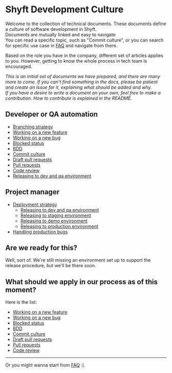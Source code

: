 # Shyft Development Culture

Welcome to the collection of technical documents. These documents define a culture of software development in Shyft.  
Documents are mutually linked and easy to navigate  
You can read a specific topic, such as "Commit culture", or you can search for specific use case in [FAQ](FAQ) and navigate from there.  

Based on the role you have in the company, different set of articles applies to you. However, getting to know the whole process in tech team is encouraged.  

_This is an initial set of documents we have prepared, and there are many more to come. If you can't find something in the docs, please be patient and create an Issue for it, explaining what should be added and why.  
If you have a desire to write a document on your own, feel free to make a contribution. How to contribute is explained in the README._

## Developer or QA automation

   * [Branching strategy](Branching-strategy)
   * [Working on a new feature](Working-on-a-new-feature)
   * [Working on a new bug](Working-on-a-new-bug)
   * [Blocked status](Blocked-status)
   * [BDD](BDD)
   * [Commit culture](commit-culture)
   * [Draft pull requests](Draft-pull-requests)
   * [Pull requests](Pull-Requests)
   * [Code review](Code-review)
   * [Releasing to dev and qa environment](Releasing-to-dev-and-qa-environment)

## Project manager

   * [Deployment strategy](Deployment-strategy)
      * [Releasing to dev and qa environment](Releasing-to-dev-and-qa-environment)
      * [Releasing to staging environment](Releasing-to-staging-environment)
      * [Releasing to demo environment](Releasing-to-demo-environment)
      * [Releasing to production environment](Releasing-to-production-environment)
   * [Handling production bugs](Handling-production-bugs)

## Are we ready for this?

Well, sort of. We're still missing an environment set up to support the release procedure, but we'll be there soon.

## What should we apply in our process as of this moment?

Here is the list:
   * [Working on a new feature](Working-on-a-new-feature)
   * [Working on a new bug](Working-on-a-new-bug)
   * [Blocked status](Blocked-status)
   * [BDD](BDD)
   * [Commit culture](commit-culture)
   * [Draft pull requests](Draft-pull-requests)
   * [Pull requests](Pull-Requests)
   * [Code review](Code-review)
___
Or you might wanna start from [FAQ](FAQ) :).